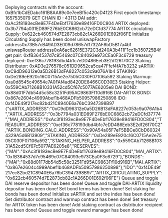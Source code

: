 Deploying contracts with the account: 0xBfc1bCdEDabc161B8AA89c0e7eeBf5c420cD4123
First epoch timestamp: 1657535079
GET CHAIN ID : 43113
DAI addr: 0xAc3f8193ecBe9E7F4DeEbf17639e89416FD0C804
ARTIX deployed: 0x3b7794a031ED89F276bE0C6862cb72eDCfd37774
ARTIX circulating Supply: 0x622cb460574d7E2873cb82c1A266D01E692f06FE
Initialize Circulating Supply has been done!
uniswapFactory address0x73B57cB49AD3E009d78657d1732AF8bD5B17a4b1
uniswapRouter address0xA6ac62615E372C3d240A3b411F1cc1b350725B4f
get pair: 0xfB364537d7c95469c07C84093e973CEa0F3c6729
treasury deployed: 0xef36c778193dbd4b1c7eDD486Eeb3E2df26f70C2
Staking Distributor: 0xAD3e276578c051DD9652ca5ca47Ffef4fA7b3232
sARTIX: 0xC9dD96312e0a5D26B13dFA8227c053c9a076A1b4
STAKING: 0xDe289eE920c16C0715Ae2e7505C030F07106a592
Staking Warmup: 0xa0d8545c49654e7A0FAf4ad8420DE8466C0D30E3
Staking Helper: 0x559CAb71268B10331A52cd5Cf67c5077AE6205e8
DAI BOND: 0x88d01F7db54d5c58c3251Fd95AC9863Ff10d916B
DAI-ARTIX BOND: 0x867e2604c4999Abef1b468ADFb50957986250898
IDO: 0xf4DE49f217ec82bd21C8940E6a76bC3947398B97
{"sARTIX_ADDRESS":"0xC9dD96312e0a5D26B13dFA8227c053c9a076A1b4","ARTIX_ADDRESS":"0x3b7794a031ED89F276bE0C6862cb72eDCfd37774","MAI_ADDRESS":"0xAc3f8193ecBe9E7F4DeEbf17639e89416FD0C804","TREASURY_ADDRESS":"0xef36c778193dbd4b1c7eDD486Eeb3E2df26f70C2","ARTIX_BONDING_CALC_ADDRESS":"0x90A54a05F7eF5BBCe8CbD603244329A5d6B13909","STAKING_ADDRESS":"0xDe289eE920c16C0715Ae2e7505C030F07106a592","STAKING_HELPER_ADDRESS":"0x559CAb71268B10331A52cd5Cf67c5077AE6205e8","RESERVES":{"MAI":"0xAc3f8193ecBe9E7F4DeEbf17639e89416FD0C804","MAI_ARTIX":"0xfB364537d7c95469c07C84093e973CEa0F3c6729"},"BONDS":{"MAI":"0x88d01F7db54d5c58c3251Fd95AC9863Ff10d916B","MAI_ARTIX":"0x867e2604c4999Abef1b468ADFb50957986250898"},"IDO":"0xf4DE49f217ec82bd21C8940E6a76bC3947398B97","ARTIX_CIRCULATING_SUPPLY":"0x622cb460574d7E2873cb82c1A266D01E692f06FE"}
Queue and toggle DAI reserve depositor has been done!
Queue and toggle DAI-ARTIX liquidity depositor has been done!
Set bond terms has been done!
Set staking for bonds has been done!
Initialize sARTIX and set the index has been done!
Set distributor contract and warmup contract has been done!
Set treasury for ARTIX token has been done!
Add staking contract as distributor recipient has been done!
Queue and toggle reward manager has been done!